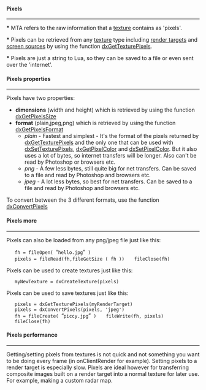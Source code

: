 #### Pixels

------------------------------------------------------------------------

**\*** MTA refers to the raw information that a [texture](/texture.md "wikilink") contains as 'pixels'.

**\*** Pixels can be retrieved from any [texture](/texture.md "wikilink") type including [render targets](/dxCreateRenderTarget.md "wikilink") and [screen sources](/dxCreateScreenSource.md "wikilink") by using the function [dxGetTexturePixels](/dxGetTexturePixels.md "wikilink").

**\*** Pixels are just a string to Lua, so they can be saved to a file or even sent over the 'internet'.

#### Pixels properties

------------------------------------------------------------------------

Pixels have two properties:

-   **dimensions** (width and height) which is retrieved by using the function [dxGetPixelsSize](/dxGetPixelsSize.md "wikilink")
-   **format** (plain,jpeg,png) which is retrieved by using the function [dxGetPixelsFormat](/dxGetPixelsFormat.md "wikilink")
    -   *plain* - Fastest and simplest - It's the format of the pixels returned by [dxGetTexturePixels](/dxGetTexturePixels.md "wikilink") and the only one that can be used with [dxSetTexturePixels](/dxSetTexturePixels.md "wikilink"), [dxGetPixelColor](/dxGetPixelColor.md "wikilink") and [dxSetPixelColor](/dxSetPixelColor.md "wikilink"). But it also uses a lot of bytes, so internet transfers will be longer. Also can't be read by Photoshop or browsers etc.
    -   *png* - A few less bytes, still quite big for net transfers. Can be saved to a file and read by Photoshop and browsers etc.
    -   *jpeg* - A lot less bytes, so best for net transfers. Can be saved to a file and read by Photoshop and browsers etc.

To convert between the 3 different formats, use the function [dxConvertPixels](/dxConvertPixels.md "wikilink")

#### Pixels more

------------------------------------------------------------------------

Pixels can also be loaded from any png/jpeg file just like this:

`   fh = fileOpen( `“`hello.jpg`”` )`
`   pixels = fileRead(fh,fileGetSize ( fh ))`
`   fileClose(fh)`

Pixels can be used to create textures just like this:

`   myNewTexture = dxCreateTexture(pixels)`

Pixels can be used to save textures just like this:

`   pixels = dxGetTexturePixels(myRenderTarget)`
`   pixels = dxConvertPixels(pixels, 'jpeg')`
`   fh = fileCreate( `“`piccy.jpg`”` )`
`   fileWrite(fh, pixels)`
`   fileClose(fh)`

#### Pixels performance

------------------------------------------------------------------------

Getting/setting pixels from textures is not quick and not something you want to be doing every frame (in onClientRender for example). Setting pixels to a render target is especially slow. Pixels are ideal however for transferring composite images built on a render target into a normal texture for later use. For example, making a custom radar map.
